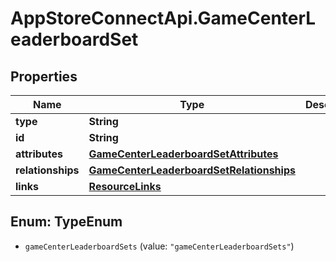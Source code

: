 # AppStoreConnectApi.GameCenterLeaderboardSet

## Properties

Name | Type | Description | Notes
------------ | ------------- | ------------- | -------------
**type** | **String** |  | 
**id** | **String** |  | 
**attributes** | [**GameCenterLeaderboardSetAttributes**](GameCenterLeaderboardSetAttributes.md) |  | [optional] 
**relationships** | [**GameCenterLeaderboardSetRelationships**](GameCenterLeaderboardSetRelationships.md) |  | [optional] 
**links** | [**ResourceLinks**](ResourceLinks.md) |  | [optional] 



## Enum: TypeEnum


* `gameCenterLeaderboardSets` (value: `"gameCenterLeaderboardSets"`)





